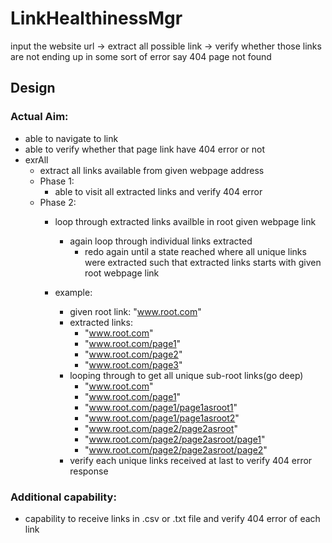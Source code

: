 # LinkHealthinessMgr
input the website url -> extract all possible link -> verify whether those links are not ending up in some sort of error say 404 page not found

## Design
### Actual Aim:
- able to navigate to link
- able to verify whether that page link have 404 error or not
- exrAll
  - extract all links available from given webpage address
  - Phase 1:
    - able to visit all extracted links and verify 404 error
  - Phase 2:
    - loop through extracted links availble in root given webpage link
      - again loop through individual links extracted 
        - redo again until a state reached where all unique links were extracted such that extracted links starts with given root webpage link
   
    - example:
      - given root link: "www.root.com"
      - extracted links:
        - "www.root.com"
        - "www.root.com/page1"
        - "www.root.com/page2"
        - "www.root.com/page3"
      - looping through to get all unique sub-root links(go deep)
        - "www.root.com"
        - "www.root.com/page1"
        - "www.root.com/page1/page1asroot1"
        - "www.root.com/page1/page1asroot2"
        - "www.root.com/page2/page2asroot"
        - "www.root.com/page2/page2asroot/page1"
        - "www.root.com/page2/page2asroot/page2"
      - verify each unique links received at last to verify 404 error response

### Additional capability:
- capability to receive links in .csv or .txt file and verify 404 error of each link